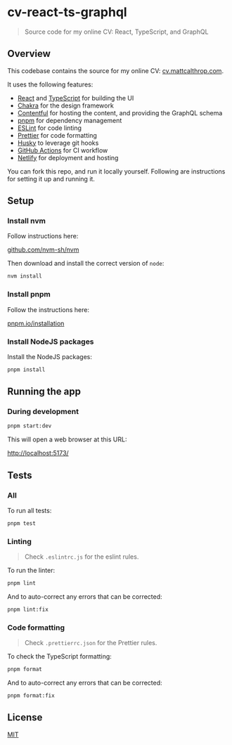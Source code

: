 # cv-react-ts-graphql

> Source code for my online CV: React, TypeScript, and GraphQL

## Overview

This codebase contains the source for my online CV: [cv.mattcalthrop.com](https://cv.mattcalthrop.com/).

It uses the following features:

- [React](https://reactjs.org/) and [TypeScript](https://www.typescriptlang.org/) for building the UI
- [Chakra](https://chakra-ui.com/) for the design framework
- [Contentful](https://www.contentful.com/) for hosting the content, and providing the GraphQL schema
- [pnpm](https://pnpm.io/) for dependency management
- [ESLint](https://eslint.org/) for code linting
- [Prettier](https://prettier.io/) for code formatting
- [Husky](https://github.com/typicode/husky) to leverage git hooks
- [GitHub Actions](https://docs.github.com/en/actions) for CI workflow
- [Netlify](https://www.netlify.com/blog/2016/10/27/a-step-by-step-guide-deploying-a-static-site-or-single-page-app/) for deployment and hosting

You can fork this repo, and run it locally yourself. Following are instructions for setting it up and running it.

## Setup

### Install nvm

Follow instructions here:

[github.com/nvm-sh/nvm](https://github.com/nvm-sh/nvm#readme)

Then download and install the correct version of `node`:

```sh
nvm install
```

### Install pnpm

Follow the instructions here:

[pnpm.io/installation](https://pnpm.io/installation)

### Install NodeJS packages

Install the NodeJS packages:

```sh
pnpm install
```

## Running the app

### During development

```sh
pnpm start:dev
```

This will open a web browser at this URL:

[http://localhost:5173/](http://localhost:5173/)

## Tests

### All

To run all tests:

```sh
pnpm test
```

### Linting

> Check `.eslintrc.js` for the eslint rules.

To run the linter:

```sh
pnpm lint
```

And to auto-correct any errors that can be corrected:

```sh
pnpm lint:fix
```

### Code formatting

> Check `.prettierrc.json` for the Prettier rules.

To check the TypeScript formatting:

```sh
pnpm format
```

And to auto-correct any errors that can be corrected:

```sh
pnpm format:fix
```

## License

[MIT](LICENSE)
